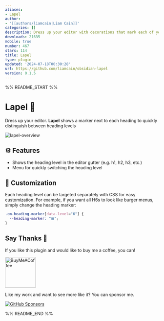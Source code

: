 ```yaml
---
aliases:
- Lapel
author:
- '[[authors/liamcain|Liam Cain]]'
categories: []
description: Dress up your editor with decorations that mark each of your headings.
downloads: 21635
mobile: true
number: 467
stars: 114
title: Lapel
type: plugin
updated: '2024-07-18T00:30:28'
url: https://github.com/liamcain/obsidian-lapel
version: 0.1.5
---
```


%% README_START %%

# Lapel 🤵

Dress up your editor. **Lapel** shows a marker next to each heading to quickly distinguish between heading levels

![lapel-overview](https://user-images.githubusercontent.com/693981/158259622-e6d550d1-95ee-4fe4-82e7-490fe234b430.png)

## ⚙️ Features

- Shows the heading level in the editor gutter (e.g. h1, h2, h3, etc.)
- Menu for quickly switching the heading level

## 💅 Customization

Each heading level can be targeted separately with CSS for easy customization. For example, if you want all H6s to look like burger menus, simply change the heading marker:

```css
.cm-heading-marker[data-level="6"] {
  --heading-marker: "☰";
}
```

## Say Thanks 🙏

If you like this plugin and would like to buy me a coffee, you can!

[<img src="https://cdn.buymeacoffee.com/buttons/v2/default-violet.png" alt="BuyMeACoffee" width="100">](https://www.buymeacoffee.com/liamcain)

Like my work and want to see more like it? You can sponsor me.

[![GitHub Sponsors](https://img.shields.io/github/sponsors/liamcain?style=social)](https://github.com/sponsors/liamcain)


%% README_END %%